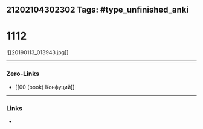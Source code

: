 21202104302302
Tags: #type_unfinished_anki 
---
# 1112

![[20190113_013943.jpg]]

---
### Zero-Links
- [[00 (book) Конфуций]]
---
### Links
-